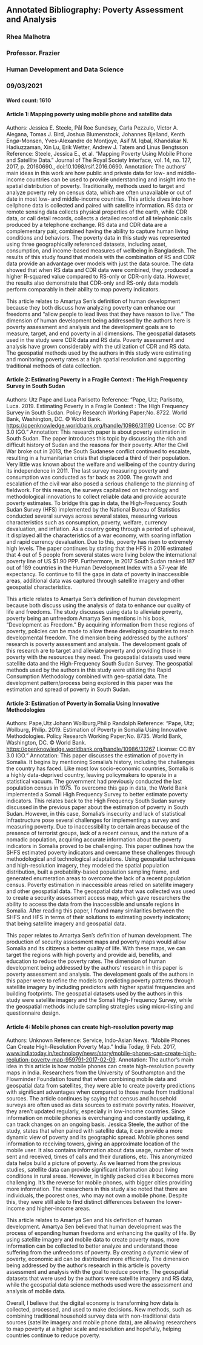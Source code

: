 ## Annotated Bibliography: Poverty Assessment and Analysis
### Rhea Malhotra
### Professor. Frazier
### Human Development and Data Science
### 09/03/2021

#### Word count: 1610

#### Article 1: Mapping poverty using mobile phone and satellite data
Authors: Jessica E. Steele, Pål Roe Sundsøy, Carla Pezzulo, Victor A. Alegana, Tomas J. Bird, Joshua Blumenstock, Johannes Bjelland, Kenth Engø-Monsen, Yves-Alexandre de Montjoye, Asif M. Iqbal, Khandakar N. Hadiuzzaman, Xin Lu, Erik Wetter, Andrew J. Tatem and Linus Bengtsson
Reference: Steele, Jessica E., et al. “Mapping Poverty Using Mobile Phone and Satellite Data.” Journal of The Royal Society Interface, vol. 14, no. 127, 2017, p. 20160690., doi:10.1098/rsif.2016.0690. 
Annotation:
The authors’ main ideas in this work are how public and private data for low- and middle-income countries can be used to provide understanding and insight into the spatial distribution of poverty. Traditionally, methods used to target and analyze poverty rely on census data, which are often unavailable or out of date in most low- and middle-income countries. This article dives into how cellphone data is collected and paired with satellite information. RS data or remote sensing data collects physical properties of the earth, while CDR data, or call detail records, collects a detailed record of all telephonic calls produced by a telephone exchange. RS data and CDR data are a complementary pair, combined having the ability to capture human living conditions and behaviors. The poverty data in this study was represented using three geographically referenced datasets, including asset, consumption, and income-based measures of wellbeing in Bangladesh. The results of this study found that models with the combination of RS and CDR data provide an advantage over models with just the data source. The data showed that when RS data and CDR data were combined, they produced a higher R-squared value compared to RS-only or CDR-only data. However, the results also demonstrate that CDR-only and RS-only data models perform comparably in their ability to map poverty indicators. 

This article relates to Amartya Sen’s definition of human development because they both discuss how analyzing poverty can enhance our freedoms and “allow people to lead lives that they have reason to live.” The dimension of human development being addressed by the authors here is poverty assessment and analysis and the development goals are to measure, target, and end poverty in all dimensions. The geospatial datasets used in the study were CDR data and RS data. Poverty assessment and analysis have grown considerably with the utilization of CDR and RS data. The geospatial methods used by the authors in this study were estimating and monitoring poverty rates at a high spatial resolution and supporting traditional methods of data collection.

#### Article 2: Estimating Poverty in a Fragile Context : The High Frequency Survey in South Sudan
Authors: Utz Pape and Luca Parisotto 
Reference: “Pape, Utz; Parisotto, Luca. 2019. Estimating Poverty in a Fragile Context : The High Frequency Survey in South Sudan. Policy Research Working Paper;No. 8722. World Bank, Washington, DC. © World Bank. https://openknowledge.worldbank.org/handle/10986/31190 License: CC BY 3.0 IGO.”
Annotation: This research paper is about poverty estimation in South Sudan. The paper introduces this topic by discussing the rich and difficult history of Sudan and the reasons for their poverty. After the Civil War broke out in 2013, the South Sudanese conflict continued to escalate, resulting in a humanitarian crisis that displaced a third of their population. Very little was known about the welfare and wellbeing of the country during its independence in 2011. The last survey measuring poverty and consumption was conducted as far back as 2009. The growth and escalation of the civil war also posed a serious challenge to the planning of fieldwork. For this reason, the surveys capitalized on technology and methodological innovations to collect reliable data and provide accurate poverty estimates. To bridge this gap in data, the High-Frequency South Sudan Survey (HFS) implemented by the National Bureau of Statistics conducted several surveys across several states, measuring various characteristics such as consumption, poverty, welfare, currency devaluation, and inflation.  As a country going through a period of upheaval, it displayed all the characteristics of a war economy, with soaring inflation and rapid currency devaluation. Due to this, poverty has risen to extremely high levels. The paper continues by stating that the HFS in 2016 estimated that 4 out of 5 people from several states were living below the international poverty line of US $1.90 PPP. Furthermore, in 2017 South Sudan ranked 187 out of 189 countries in the Human Development Index with a 57-year life expectancy. To continue to fill the gaps in data of poverty in inaccessible areas, additional data was captured through satellite imagery and other geospatial characteristics.  

This article relates to Amartya Sen’s definition of human development because both discuss using the analysis of data to enhance our quality of life and freedoms. The study discusses using data to alleviate poverty, poverty being an unfreedom Amartya Sen mentions in his book, “Development as Freedom.” By acquiring information from these regions of poverty, policies can be made to allow these developing countries to reach developmental freedom. The dimension being addressed by the authors’ research is poverty assessment and analysis. The development goals of this research are to target and alleviate poverty and providing those in poverty with the resources they need. The geospatial datasets used were satellite data and the High-Frequency South Sudan Survey. The geospatial methods used by the authors in this study were utilizing the Rapid Consumption Methodology combined with geo-spatial data. The development pattern/process being explored in this paper was the estimation and spread of poverty in South Sudan. 

#### Article 3: Estimation of Poverty in Somalia Using Innovative Methodologies
Authors: Pape,Utz Johann
Wollburg,Philip Randolph
Reference: “Pape, Utz; Wollburg, Philip. 2019. Estimation of Poverty in Somalia Using Innovative Methodologies. Policy Research Working Paper;No. 8735. World Bank, Washington, DC. © World Bank. https://openknowledge.worldbank.org/handle/10986/31267 License: CC BY 3.0 IGO.”
Annotation: This paper discusses the estimation of poverty in Somalia. It begins by mentioning Somalia’s history, including the challenges the country has faced. Like most low socio-economic countries, Somalia is a highly data-deprived country, leaving policymakers to operate in a statistical vacuum. The government had previously conducted the last population census in 1975. To overcome this gap in data, the World Bank implemented a Somali High Frequency Survey to better estimate poverty indicators. This relates back to the High Frequency South Sudan survey discussed in the previous paper about the estimation of poverty in South Sudan. However, in this case, Somalia’s insecurity and lack of statistical infrastructure pose several challenges for implementing a survey and measuring poverty. Due to inaccessibility to certain areas because of the presence of terrorist groups, lack of a recent census, and the nature of a nomadic population, acquiring accurate information about the poverty indicators in Somalia proved to be challenging. This paper outlines how the SHFS estimated poverty indicators and overcame these challenges through methodological and technological adaptations. Using geospatial techniques and high-resolution imagery, they modeled the spatial population distribution, built a probability-based population sampling frame, and generated enumeration areas to overcome the lack of a recent population census. Poverty estimation in inaccessible areas relied on satellite imagery and other geospatial data. The geospatial data that was collected was used to create a security assessment access map, which gave researchers the ability to access the data from the inaccessible and unsafe regions in Somalia. After reading this paper, I found many similarities between the SHFS and HFS in terms of their solutions to estimating poverty indicators; that being satellite imagery and geospatial data.

This paper relates to Amartya Sen’s definition of human development. The production of security assessment maps and poverty maps would allow Somalia and its citizens a better quality of life. With these maps, we can target the regions with high poverty and provide aid, benefits, and education to reduce the poverty rates. The dimension of human development being addressed by the authors’ research in this paper is poverty assessment and analysis. The development goals of the authors in this paper were to refine the models to predicting poverty patterns through satellite imagery by including predictors with higher spatial frequencies and building footprints. The geospatial datasets used by the authors in this study were satellite imagery and the Somali High-Frequency Survey, while the geospatial methods include sampling strategies using micro-listing and questionnaire design.

#### Article 4: Mobile phones can create high-resolution poverty map
Authors: Unknown
Reference: Service, Indo-Asian News. “Mobile Phones Can Create High-Resolution Poverty Map.” India Today, 9 Feb. 2017, www.indiatoday.in/technology/news/story/mobile-phones-can-create-high-reolution-poverty-map-959791-2017-02-09. 
Annotation: The author’s main idea in this article is how mobile phones can create high-resolution poverty maps in India. Researchers from the University of Southampton and the Flowminder Foundation found that when combining mobile data and geospatial data from satellites, they were able to create poverty predictions with significant advantages when compared to those made from traditional sources. The article continues by saying that census and household surveys are often used as data sources to estimate poverty rates. However, they aren’t updated regularly, especially in low-income countries.  Since information on mobile phones is everchanging and constantly updating, it can track changes on an ongoing basis. Jessica Steele, the author of the study, states that when paired with satellite data, it can provide a more dynamic view of poverty and its geographic spread. Mobile phones send information to receiving towers, giving an approximate location of the mobile user. It also contains information about data usage, number of texts sent and received, times of calls and their durations, etc. This anonymized data helps build a picture of poverty. As we learned from the previous studies, satellite data can provide significant information about living conditions in rural areas. However, in tightly packed cities it becomes more challenging. It’s the reverse for mobile phones, with bigger cities providing more information. The researchers in this study also noted that there are individuals, the poorest ones, who may not own a mobile phone. Despite this, they were still able to find distinct differences between the lower-income and higher-income areas.

This article relates to Amartya Sen and his definition of human development. Amartya Sen believed that human development was the process of expanding human freedoms and enhancing the quality of life. By using satellite imagery and mobile data to create poverty maps, more information can be collected to better analyze and understand those suffering from the unfreedoms of poverty. By creating a dynamic view of poverty, economic aid can be distributed more efficiently. The dimension being addressed by the author’s research in this article is poverty assessment and analysis with the goal to reduce poverty. The geospatial datasets that were used by the authors were satellite imagery and RS data, while the geospatial data science methods used were the assessment and analysis of mobile data. 

Overall, I believe that the digital economy is transforming how data is collected, processed, and used to make decisions. New methods, such as combining traditional household survey data with non-traditional data sources (satellite imagery and mobile phone data), are allowing researchers to map poverty at a higher scale and resolution and hopefully, helping countries continue to reduce poverty.
